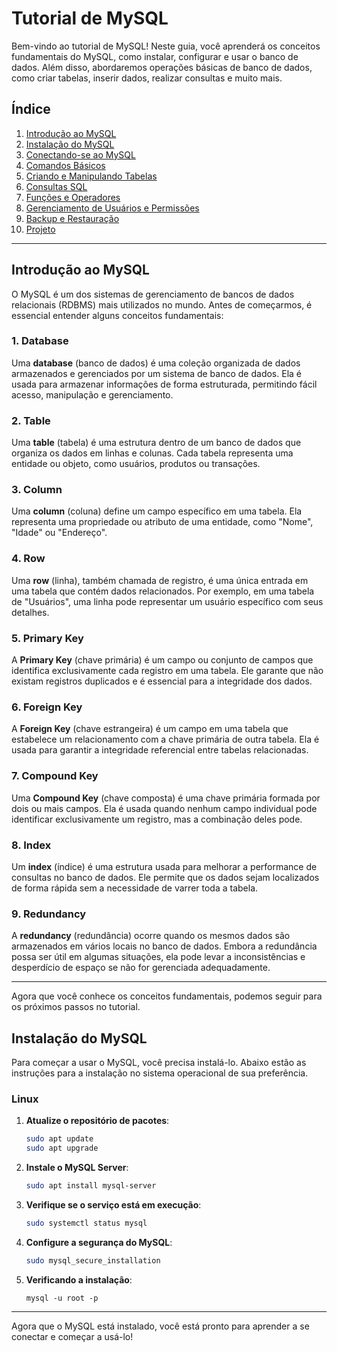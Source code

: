 # Tutorial de MySQL

Bem-vindo ao tutorial de MySQL! Neste guia, você aprenderá os conceitos fundamentais do MySQL, como instalar, configurar e usar o banco de dados. Além disso, abordaremos operações básicas de banco de dados, como criar tabelas, inserir dados, realizar consultas e muito mais.

## Índice

1. [Introdução ao MySQL](#introdução-ao-mysql)
2. [Instalação do MySQL](#instalação-do-mysql)
3. [Conectando-se ao MySQL](#conectando-se-ao-mysql)
4. [Comandos Básicos](#comandos-básicos)
5. [Criando e Manipulando Tabelas](#criando-e-manipulando-tabelas)
6. [Consultas SQL](#consultas-sql)
7. [Funções e Operadores](#funções-e-operadores)
8. [Gerenciamento de Usuários e Permissões](#gerenciamento-de-usuários-e-permissões)
9. [Backup e Restauração](#backup-e-restauração)
10. [Projeto](#projeto)
---

## Introdução ao MySQL

O MySQL é um dos sistemas de gerenciamento de bancos de dados relacionais (RDBMS) mais utilizados no mundo. Antes de começarmos, é essencial entender alguns conceitos fundamentais:

### 1. Database
Uma **database** (banco de dados) é uma coleção organizada de dados armazenados e gerenciados por um sistema de banco de dados. Ela é usada para armazenar informações de forma estruturada, permitindo fácil acesso, manipulação e gerenciamento.

### 2. Table
Uma **table** (tabela) é uma estrutura dentro de um banco de dados que organiza os dados em linhas e colunas. Cada tabela representa uma entidade ou objeto, como usuários, produtos ou transações.

### 3. Column
Uma **column** (coluna) define um campo específico em uma tabela. Ela representa uma propriedade ou atributo de uma entidade, como "Nome", "Idade" ou "Endereço".

### 4. Row
Uma **row** (linha), também chamada de registro, é uma única entrada em uma tabela que contém dados relacionados. Por exemplo, em uma tabela de "Usuários", uma linha pode representar um usuário específico com seus detalhes.

### 5. Primary Key
A **Primary Key** (chave primária) é um campo ou conjunto de campos que identifica exclusivamente cada registro em uma tabela. Ele garante que não existam registros duplicados e é essencial para a integridade dos dados.

### 6. Foreign Key
A **Foreign Key** (chave estrangeira) é um campo em uma tabela que estabelece um relacionamento com a chave primária de outra tabela. Ela é usada para garantir a integridade referencial entre tabelas relacionadas.

### 7. Compound Key
Uma **Compound Key** (chave composta) é uma chave primária formada por dois ou mais campos. Ela é usada quando nenhum campo individual pode identificar exclusivamente um registro, mas a combinação deles pode.

### 8. Index
Um **index** (índice) é uma estrutura usada para melhorar a performance de consultas no banco de dados. Ele permite que os dados sejam localizados de forma rápida sem a necessidade de varrer toda a tabela.

### 9. Redundancy
A **redundancy** (redundância) ocorre quando os mesmos dados são armazenados em vários locais no banco de dados. Embora a redundância possa ser útil em algumas situações, ela pode levar a inconsistências e desperdício de espaço se não for gerenciada adequadamente.

---

Agora que você conhece os conceitos fundamentais, podemos seguir para os próximos passos no tutorial.

## Instalação do MySQL

Para começar a usar o MySQL, você precisa instalá-lo. Abaixo estão as instruções para a instalação no sistema operacional de sua preferência.

### Linux

1. **Atualize o repositório de pacotes**:
   ```bash
   sudo apt update
   sudo apt upgrade
   ```

2. **Instale o MySQL Server**:
   ```bash
   sudo apt install mysql-server
   ```
   
3. **Verifique se o serviço está em execução**:
   ```bash
   sudo systemctl status mysql
   ```

4. **Configure a segurança do MySQL**:
   ```bash
   sudo mysql_secure_installation
   ```

5. **Verificando a instalação**:
   ```
   mysql -u root -p
   ```

---

Agora que o MySQL está instalado, você está pronto para aprender a se conectar e começar a usá-lo!



